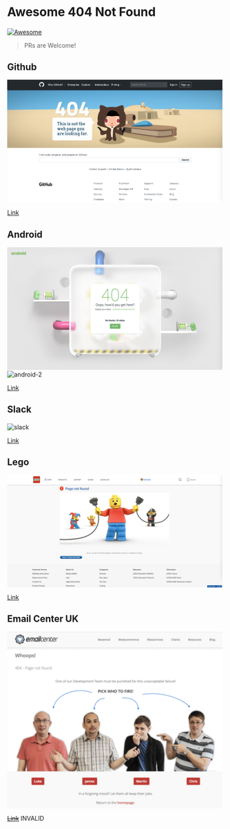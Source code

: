 # Awesome 404 Not Found

<a href="https://awesome.re">
  <img src="https://awesome.re/badge.svg" alt="Awesome" align="center">
</a>


> PRs are Welcome!

## Github

<img src="images/404-github.png" alt="github" align="center" width=500>

[Link](https://github.com/404)

## Android

<img src="images/404-android-1.png" alt="android-1" align="center" width=500>

<img src="images/404-android-2.png" alt="android-2" align="center" width=500>

[Link](https://www.android.com/404/)

## Slack

<img src="images/404-slack.png" alt="slack" align="center" width=500>

[Link](https://slack.com/404)

## Lego

<img src="images/404-lego.png" alt="lego" align="center" width=500>

[Link](https://www.lego.com/404)

## Email Center UK

<img src="images/404-emailcenteruk.png" alt="emailcenteruk" align="center" width=500>

~~[Link](https://www.emailcenteruk.com/404)~~ INVALID
